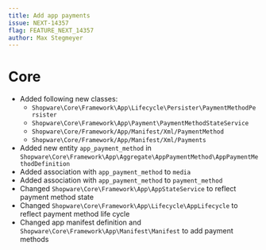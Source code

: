 ```yaml
---
title: Add app payments
issue: NEXT-14357
flag: FEATURE_NEXT_14357
author: Max Stegmeyer
---
```


# Core

* Added following new classes:
    * `Shopware\Core\Framework\App\Lifecycle\Persister\PaymentMethodPersister`
    * `Shopware\Core\Framework\App\Payment\PaymentMethodStateService`
    * `Shopware\Core/Framework/App/Manifest/Xml/PaymentMethod`
    * `Shopware\Core/Framework/App/Manifest/Xml/Payments`
* Added new entity `app_payment_method` in `Shopware\Core\Framework\App\Aggregate\AppPaymentMethod\AppPaymentMethodDefinition`
* Added association with `app_payment_method` to `media`
* Added association with `app_payment_method` to `payment_method`
* Changed `Shopware\Core\Framework\App\AppStateService` to reflect payment method state
* Changed `Shopware\Core\Framework\App\Lifecycle\AppLifecycle` to reflect payment method life cycle
* Changed app manifest definition and `Shopware\Core\Framework\App\Manifest\Manifest` to add payment methods
